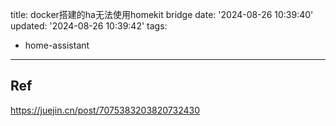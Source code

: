title: docker搭建的ha无法使用homekit bridge
date: '2024-08-26 10:39:40'
updated: '2024-08-26 10:39:42'
tags:
  - home-assistant
---
## Ref

https://juejin.cn/post/7075383203820732430